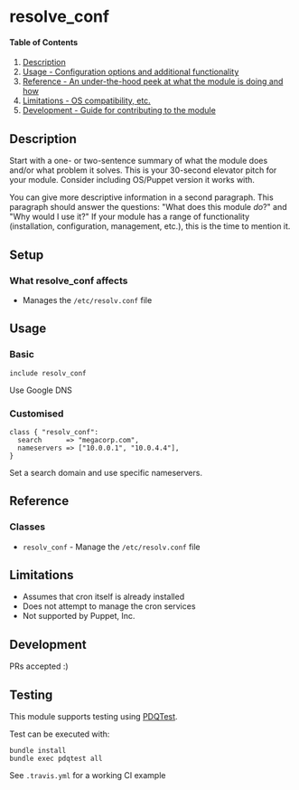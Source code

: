 # resolve_conf

#### Table of Contents

1. [Description](#description)
1. [Usage - Configuration options and additional functionality](#usage)
1. [Reference - An under-the-hood peek at what the module is doing and how](#reference)
1. [Limitations - OS compatibility, etc.](#limitations)
1. [Development - Guide for contributing to the module](#development)

## Description

Start with a one- or two-sentence summary of what the module does and/or what
problem it solves. This is your 30-second elevator pitch for your module.
Consider including OS/Puppet version it works with.

You can give more descriptive information in a second paragraph. This paragraph
should answer the questions: "What does this module *do*?" and "Why would I use
it?" If your module has a range of functionality (installation, configuration,
management, etc.), this is the time to mention it.

## Setup

### What resolve_conf affects
* Manages the `/etc/resolv.conf` file

## Usage

### Basic

```puppet
include resolv_conf
```

Use Google DNS

### Customised

```puppet
class { "resolv_conf":
  search      => "megacorp.com",
  nameservers => ["10.0.0.1", "10.0.4.4"],
}
```

Set a search domain and use specific nameservers.

## Reference

### Classes
* `resolv_conf` - Manage the `/etc/resolv.conf` file


## Limitations

* Assumes that cron itself is already installed
* Does not attempt to manage the cron services
* Not supported by Puppet, Inc.

## Development

PRs accepted :)

## Testing
This module supports testing using [PDQTest](https://github.com/GeoffWilliams/pdqtest).


Test can be executed with:

```
bundle install
bundle exec pdqtest all
```


See `.travis.yml` for a working CI example
